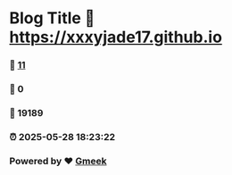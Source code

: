 # Blog Title :link: https://xxxyjade17.github.io 
### :page_facing_up: [11](https://xxxyjade17.github.io/tag.html) 
### :speech_balloon: 0 
### :hibiscus: 19189 
### :alarm_clock: 2025-05-28 18:23:22 
### Powered by :heart: [Gmeek](https://github.com/Meekdai/Gmeek)
